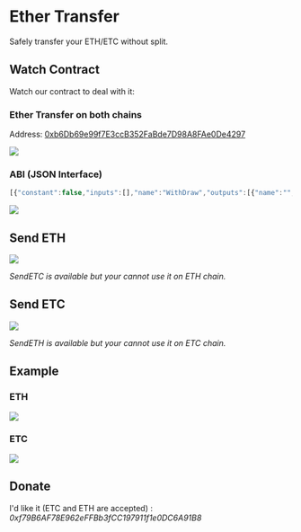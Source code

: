# Ether Transfer

Safely transfer your ETH/ETC without split. 

## Watch Contract

Watch our contract to deal with it:

### Ether Transfer on both chains

Address: [0xb6Db69e99f7E3ccB352FaBde7D98A8FAe0De4297](https://etherscan.io/address/0xb6Db69e99f7E3ccB352FaBde7D98A8FAe0De4297)

<img src="https://etcrelay.github.io/images/contents/ether-transfer-address.png">

### ABI (JSON Interface)
 
```javascript
[{"constant":false,"inputs":[],"name":"WithDraw","outputs":[{"name":"","type":"bool"}],"type":"function"},{"constant":false,"inputs":[{"name":"ETHAddress","type":"address"}],"name":"SendETH","outputs":[{"name":"","type":"bool"}],"type":"function"},{"constant":true,"inputs":[],"name":"IsEthereum","outputs":[{"name":"","type":"bool"}],"type":"function"},{"constant":false,"inputs":[{"name":"ETCAddress","type":"address"}],"name":"SendETC","outputs":[{"name":"","type":"bool"}],"type":"function"},{"inputs":[],"type":"constructor"},{"anonymous":false,"inputs":[{"indexed":true,"name":"From","type":"address"},{"indexed":true,"name":"To","type":"address"},{"indexed":false,"name":"Value","type":"uint256"}],"name":"ETHTransfer","type":"event"},{"anonymous":false,"inputs":[{"indexed":true,"name":"Return","type":"address"},{"indexed":false,"name":"Value","type":"uint256"}],"name":"ETCReturn","type":"event"},{"anonymous":false,"inputs":[{"indexed":true,"name":"From","type":"address"},{"indexed":true,"name":"To","type":"address"},{"indexed":false,"name":"Value","type":"uint256"}],"name":"ETCTransfer","type":"event"},{"anonymous":false,"inputs":[{"indexed":true,"name":"Return","type":"address"},{"indexed":false,"name":"Value","type":"uint256"}],"name":"ETHReturn","type":"event"}]
```

<img src="https://etcrelay.github.io/images/contents/watch-contract.png">

## Send ETH

<img src="https://etcrelay.github.io/images/contents/send-eth.png">

*SendETC is available but your cannot use it on ETH chain.*

## Send ETC

<img src="https://etcrelay.github.io/images/contents/send-etc.png">

*SendETH is available but your cannot use it on ETC chain.*

## Example

### ETH

<img src="https://etcrelay.github.io/images/contents/eth-transfer.png">

### ETC

<img src="https://etcrelay.github.io/images/contents/etc-transfer.png">

## Donate

I'd like it (ETC and ETH are accepted) : *0xf79B6AF78E962eFFBb3fCC197911f1e0DC6A91B8*
